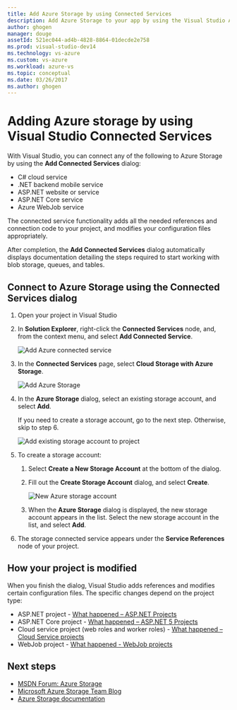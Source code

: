 ```yaml
---
title: Add Azure Storage by using Connected Services
description: Add Azure Storage to your app by using the Visual Studio Add Connected Services dialog box
author: ghogen
manager: douge
assetId: 521ec044-ad4b-4828-8864-01decde2e758
ms.prod: visual-studio-dev14
ms.technology: vs-azure
ms.custom: vs-azure
ms.workload: azure-vs
ms.topic: conceptual
ms.date: 03/26/2017
ms.author: ghogen
---
```

# Adding Azure storage by using Visual Studio Connected Services
With Visual Studio, you can connect any of the following to Azure Storage by using the **Add Connected Services** dialog:

- C# cloud service
- .NET backend mobile service
- ASP.NET website or service
- ASP.NET Core service
- Azure WebJob service

The connected service functionality adds all the needed references and connection code to your project, and modifies your configuration files appropriately.

After completion, the **Add Connected Services** dialog automatically displays documentation detailing the steps required to start working with blob storage, queues, and tables.

## Connect to Azure Storage using the Connected Services dialog
1. Open your project in Visual Studio

1. In **Solution Explorer**, right-click the **Connected Services** node, and, from the context menu, and select **Add Connected Service**.

    ![Add Azure connected service](./media/vs-azure-tools-connected-services-storage/IC796702.png)

1. In the **Connected Services** page, select **Cloud Storage with Azure Storage**.

    ![Add Azure Storage](./media/vs-azure-tools-connected-services-storage/add-azure-storage.png)

1. In the **Azure Storage** dialog, select an existing storage account, and select **Add**.

	If you need to create a storage account, go to the next step. Otherwise, skip to step 6.

	![Add existing storage account to project](./media/vs-azure-tools-connected-services-storage/select-azure-storage-account.png)

1. To create a storage account:

   1. Select **Create a New Storage Account** at the bottom of the dialog.

   1. Fill out the **Create Storage Account** dialog, and select **Create**.

       ![New Azure storage account](./media/vs-azure-tools-connected-services-storage/create-storage-account.png)

   1. When the **Azure Storage** dialog is displayed, the new storage account appears in the list. Select the new storage account in the list, and select **Add**.

1. The storage connected service appears under the **Service References** node of your project.

## How your project is modified
When you finish the dialog, Visual Studio adds references and modifies certain configuration files. The specific changes depend on the project type:

- ASP.NET project - [What happened – ASP.NET Projects](http://go.microsoft.com/fwlink/p/?LinkId=513126)
- ASP.NET Core project - [What happened – ASP.NET 5 Projects](http://go.microsoft.com/fwlink/p/?LinkId=513124)
- Cloud service project (web roles and worker roles) - [What happened – Cloud Service projects](http://go.microsoft.com/fwlink/p/?LinkId=516965)
- WebJob project - [What happened - WebJob projects](/azure/visual-studio/vs-storage-webjobs-what-happened)

## Next steps
- [MSDN Forum: Azure Storage](https://social.msdn.microsoft.com/forums/azure/home?forum=windowsazuredata)
- [Microsoft Azure Storage Team Blog](http://blogs.msdn.com/b/windowsazurestorage/)
- [Azure Storage documentation](https://docs.microsoft.com/azure/storage/)
